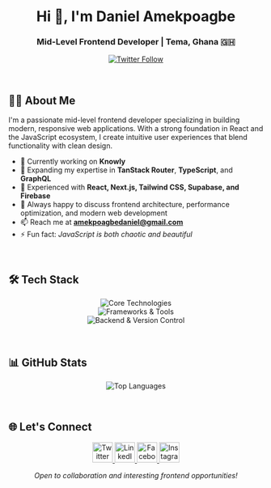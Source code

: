 <h1 align="center">Hi 👋, I'm Daniel Amekpoagbe</h1>
<h3 align="center">Mid-Level Frontend Developer | Tema, Ghana 🇬🇭</h3>

<p align="center">
  <a href="https://twitter.com/jombotey" target="_blank">
    <img src="https://img.shields.io/twitter/follow/jombotey?logo=twitter&style=for-the-badge" alt="Twitter Follow" />
  </a>
</p>

<br />

## 👨‍💻 About Me

I'm a passionate mid-level frontend developer specializing in building modern, responsive web applications. With a strong foundation in React and the JavaScript ecosystem, I create intuitive user experiences that blend functionality with clean design.

- 🔭 Currently working on **Knowly**
- 🌱 Expanding my expertise in **TanStack Router**, **TypeScript**, and **GraphQL**
- 💼 Experienced with **React, Next.js, Tailwind CSS, Supabase, and Firebase**
- 💬 Always happy to discuss frontend architecture, performance optimization, and modern web development
- 📫 Reach me at **amekpoagbedaniel@gmail.com**
- ⚡ Fun fact: *JavaScript is both chaotic and beautiful*

<br />

## 🛠️ Tech Stack

<p align="center">
  <img src="https://skillicons.dev/icons?i=html,css,js,ts,react,nextjs" alt="Core Technologies" />
  <br />
  <img src="https://skillicons.dev/icons?i=tailwind,bootstrap,graphql,vite" alt="Frameworks & Tools" />
  <br />
  <img src="https://skillicons.dev/icons?i=supabase,firebase,git,github" alt="Backend & Version Control" />
</p>

<br />

## 📊 GitHub Stats

<p align="center">
  <img src="https://github-readme-stats.vercel.app/api/top-langs?username=daniel-amekpoagbe-yawson&show_icons=true&locale=en&layout=compact&theme=tokyonight" alt="Top Languages" />
</p>

<br />

## 🌐 Let's Connect

<p align="center">
  <a href="https://twitter.com/jombotey" target="_blank">
    <img src="https://skillicons.dev/icons?i=twitter" height="40" alt="Twitter"/>
  </a>
  <a href="https://linkedin.com/in/amekpoagbe-daniel-a881712b5" target="_blank">
    <img src="https://skillicons.dev/icons?i=linkedin" height="40" alt="LinkedIn"/>
  </a>
  <a href="https://web.facebook.com/profile.php?id=100073182827583" target="_blank">
    <img src="https://skillicons.dev/icons?i=facebook" height="40" alt="Facebook"/>
  </a>
  <a href="https://instagram.com/swasty__jay" target="_blank">
    <img src="https://skillicons.dev/icons?i=instagram" height="40" alt="Instagram"/>
  </a>
</p>

<p align="center">
  <i>Open to collaboration and interesting frontend opportunities!</i>
</p>
